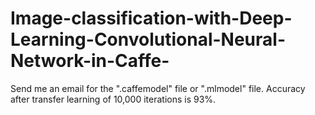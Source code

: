 # Image-classification-with-Deep-Learning-Convolutional-Neural-Network-in-Caffe-

Send me an email for the ".caffemodel" file or ".mlmodel" file. 
Accuracy after transfer learning of 10,000 iterations is 93%.
